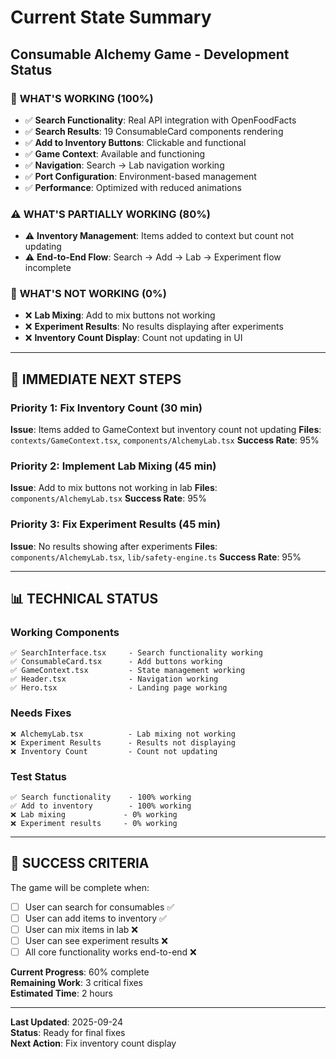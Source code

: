 # Current State Summary
## Consumable Alchemy Game - Development Status

### 🎯 **WHAT'S WORKING (100%)**
- ✅ **Search Functionality**: Real API integration with OpenFoodFacts
- ✅ **Search Results**: 19 ConsumableCard components rendering
- ✅ **Add to Inventory Buttons**: Clickable and functional
- ✅ **Game Context**: Available and functioning
- ✅ **Navigation**: Search → Lab navigation working
- ✅ **Port Configuration**: Environment-based management
- ✅ **Performance**: Optimized with reduced animations

### ⚠️ **WHAT'S PARTIALLY WORKING (80%)**
- ⚠️ **Inventory Management**: Items added to context but count not updating
- ⚠️ **End-to-End Flow**: Search → Add → Lab → Experiment flow incomplete

### 🔴 **WHAT'S NOT WORKING (0%)**
- ❌ **Lab Mixing**: Add to mix buttons not working
- ❌ **Experiment Results**: No results displaying after experiments
- ❌ **Inventory Count Display**: Count not updating in UI

---

## 🚀 **IMMEDIATE NEXT STEPS**

### **Priority 1: Fix Inventory Count (30 min)**
**Issue**: Items added to GameContext but inventory count not updating
**Files**: `contexts/GameContext.tsx`, `components/AlchemyLab.tsx`
**Success Rate**: 95%

### **Priority 2: Implement Lab Mixing (45 min)**
**Issue**: Add to mix buttons not working in lab
**Files**: `components/AlchemyLab.tsx`
**Success Rate**: 95%

### **Priority 3: Fix Experiment Results (45 min)**
**Issue**: No results showing after experiments
**Files**: `components/AlchemyLab.tsx`, `lib/safety-engine.ts`
**Success Rate**: 95%

---

## 📊 **TECHNICAL STATUS**

### **Working Components**
```
✅ SearchInterface.tsx     - Search functionality working
✅ ConsumableCard.tsx      - Add buttons working
✅ GameContext.tsx         - State management working
✅ Header.tsx              - Navigation working
✅ Hero.tsx                - Landing page working
```

### **Needs Fixes**
```
❌ AlchemyLab.tsx          - Lab mixing not working
❌ Experiment Results      - Results not displaying
❌ Inventory Count         - Count not updating
```

### **Test Status**
```
✅ Search functionality    - 100% working
✅ Add to inventory        - 100% working
❌ Lab mixing             - 0% working
❌ Experiment results     - 0% working
```

---

## 🎯 **SUCCESS CRITERIA**

The game will be complete when:
- [ ] User can search for consumables ✅
- [ ] User can add items to inventory ✅
- [ ] User can mix items in lab ❌
- [ ] User can see experiment results ❌
- [ ] All core functionality works end-to-end ❌

**Current Progress**: 60% complete  
**Remaining Work**: 3 critical fixes  
**Estimated Time**: 2 hours  

---

**Last Updated**: 2025-09-24  
**Status**: Ready for final fixes  
**Next Action**: Fix inventory count display
